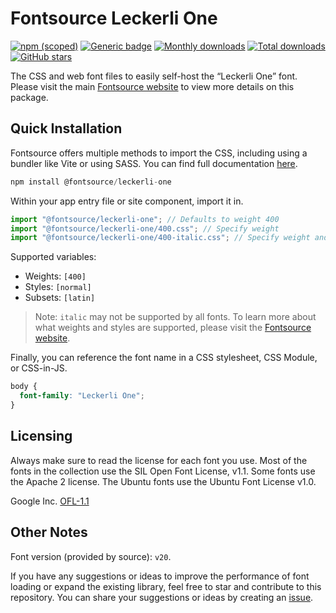 # Fontsource Leckerli One

[![npm (scoped)](https://img.shields.io/npm/v/@fontsource/leckerli-one?color=brightgreen)](https://www.npmjs.com/package/@fontsource/leckerli-one) [![Generic badge](https://img.shields.io/badge/fontsource-passing-brightgreen)](https://github.com/fontsource/fontsource) [![Monthly downloads](https://badgen.net/npm/dm/@fontsource/leckerli-one)](https://github.com/fontsource/fontsource) [![Total downloads](https://badgen.net/npm/dt/@fontsource/leckerli-one)](https://github.com/fontsource/fontsource) [![GitHub stars](https://img.shields.io/github/stars/fontsource/fontsource.svg?style=social&label=Star)](https://github.com/fontsource/fontsource/stargazers)

The CSS and web font files to easily self-host the “Leckerli One” font. Please visit the main [Fontsource website](https://fontsource.org/fonts/leckerli-one) to view more details on this package.

## Quick Installation

Fontsource offers multiple methods to import the CSS, including using a bundler like Vite or using SASS. You can find full documentation [here](https://fontsource.org/docs/getting-started/introduction).

```javascript
npm install @fontsource/leckerli-one
```

Within your app entry file or site component, import it in.

```javascript
import "@fontsource/leckerli-one"; // Defaults to weight 400
import "@fontsource/leckerli-one/400.css"; // Specify weight
import "@fontsource/leckerli-one/400-italic.css"; // Specify weight and style
```

Supported variables:
- Weights: `[400]`
- Styles: `[normal]`
- Subsets: `[latin]`

> Note: `italic` may not be supported by all fonts. To learn more about what weights and styles are supported, please visit the [Fontsource website](https://fontsource.org/fonts/leckerli-one).

Finally, you can reference the font name in a CSS stylesheet, CSS Module, or CSS-in-JS.

```css
body {
  font-family: "Leckerli One";
}
```

## Licensing
Always make sure to read the license for each font you use. Most of the fonts in the collection use the SIL Open Font License, v1.1. Some fonts use the Apache 2 license. The Ubuntu fonts use the Ubuntu Font License v1.0.

Google Inc.
[OFL-1.1](http://scripts.sil.org/OFL)

## Other Notes
Font version (provided by source): `v20`.

If you have any suggestions or ideas to improve the performance of font loading or expand the existing library, feel free to star and contribute to this repository. You can share your suggestions or ideas by creating an [issue](https://github.com/fontsource/fontsource/issues).